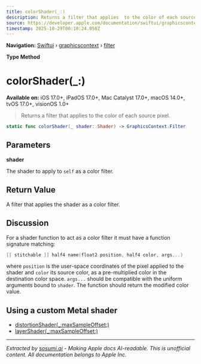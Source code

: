 ```yaml
---
title: colorShader(_:)
description: Returns a filter that applies  to the color of each source pixel.
source: https://developer.apple.com/documentation/swiftui/graphicscontext/filter/colorshader(_:)
timestamp: 2025-10-29T00:10:24.050Z
---
```


**Navigation:** [Swiftui](/documentation/swiftui) › [graphicscontext](/documentation/swiftui/graphicscontext) › [filter](/documentation/swiftui/graphicscontext/filter)

**Type Method**

# colorShader(_:)

**Available on:** iOS 17.0+, iPadOS 17.0+, Mac Catalyst 17.0+, macOS 14.0+, tvOS 17.0+, visionOS 1.0+

> Returns a filter that applies  to the color of each source pixel.

```swift
static func colorShader(_ shader: Shader) -> GraphicsContext.Filter
```

## Parameters

**shader**

The shader to apply to `self` as a color filter.



## Return Value

A filter that applies the shader  as a color filter.

## Discussion

For a shader function to act as a color filter it must have a function signature matching:

```swift
[[ stitchable ]] half4 name(float2 position, half4 color, args...)
```

where `position` is the user-space coordinates of the pixel applied to the shader and `color` its source color, as a pre-multiplied color in the destination color space. `args...` should be compatible with the uniform arguments bound to `shader`. The function should return the modified color value.

## Using a custom Metal shader

- [distortionShader(_:maxSampleOffset:)](/documentation/swiftui/graphicscontext/filter/distortionshader(_:maxsampleoffset:))
- [layerShader(_:maxSampleOffset:)](/documentation/swiftui/graphicscontext/filter/layershader(_:maxsampleoffset:))

---

*Extracted by [sosumi.ai](https://sosumi.ai) - Making Apple docs AI-readable.*
*This is unofficial content. All documentation belongs to Apple Inc.*
